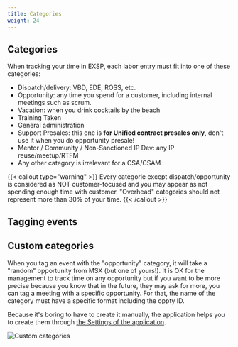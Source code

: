 ```yaml
---
title: Categories
weight: 24
---
```


## Categories

When tracking your time in EXSP, each labor entry must fit into one of these categories:

- Dispatch/delivery: VBD, EDE, ROSS, etc.
- Opportunity: any time you spend for a customer, including internal meetings such as scrum.
- Vacation: when you drink cocktails by the beach
- Training Taken
- General administration
- Support Presales: this one is **for Unified contract presales only**, don't use it when you do opportunity presale!
- Mentor / Community / Non-Sanctioned IP Dev: any IP reuse/meetup/RTFM
- Any other category is irrelevant for a CSA/CSAM

{{< callout type="warning" >}}
 Every categorie except dispatch/opportunity is considered as NOT customer-focused and you may appear as not spending enough time with customer. "Overhead" categories should not represent more than 30% of your time.
{{< /callout >}}

## Tagging events


## Custom categories

When you tag an event with the "opportunity" category, it will take a "random" opportunity from MSX (but one of yours!). It is OK for the management to track time on any opportunity but if you want to be more precise because you know that in the future, they may ask for more, you can tag a meeting with a specific opportunity. For that, the name of the category must have a specific format including the oppty ID.

Because it's boring to have to create it manually, the application helps you to create them through [the Settings of the application](../settings/).

![Custom categories](../../../media/custom-category.png)
